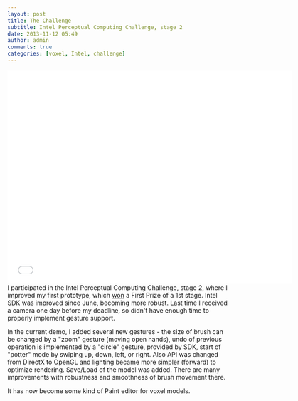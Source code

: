 ```yaml
---
layout: post
title: The Challenge
subtitle: Intel Perceptual Computing Challenge, stage 2
date: 2013-11-12 05:49
author: admin
comments: true
categories: [voxel, Intel, challenge]
---
```

<div class="videoWrapper"><iframe src="//www.youtube.com/embed/EzSByIMRiJk?rel=0&amp;wmode=opaque" height="480" width="640" frameborder="0"></iframe></div>
I participated in the Intel Perceptual Computing Challenge, stage 2, where I improved my first prototype, which <a href="http://glow3d.com/blog/challenge/intel/winner/2013/03/28/first-prize-winner-of-intel-perceptual-computing-challenge.html">won</a> a First Prize of a 1st stage. Intel SDK was improved since June, becoming more robust. Last time I received a camera one day before my deadline, so didn't have enough time to properly implement gesture support.

In the current demo, I added several new gestures - the size of brush can be changed by a "zoom" gesture (moving open hands), undo of previous operation is implemented by a "circle" gesture, provided by SDK, start of "potter" mode by swiping up, down, left, or right. Also API was changed from DirectX to OpenGL and lighting became more simpler (forward) to optimize rendering. Save/Load of the model was added. There are many improvements with robustness and smoothness of brush movement there.

It has now become some kind of Paint editor for voxel models.

&nbsp;
